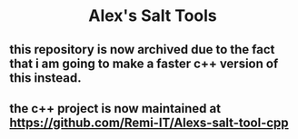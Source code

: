 # <center> Alex's Salt Tools  </center>
## this repository is now archived due to the fact that i am going to make a faster c++ version of this instead.

## the c++ project is now maintained at https://github.com/Remi-IT/Alexs-salt-tool-cpp